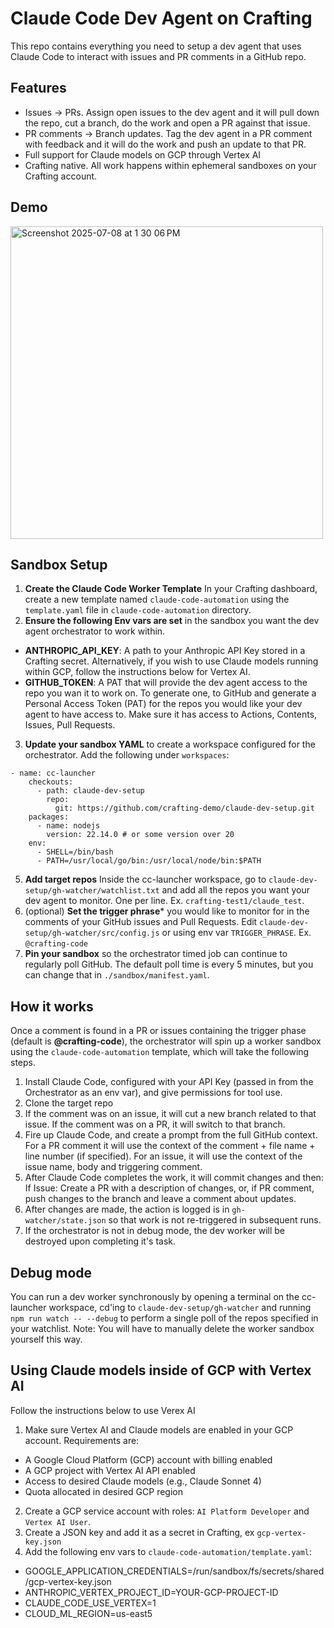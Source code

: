 # Claude Code Dev Agent on Crafting

This repo contains everything you need to setup a dev agent that uses Claude Code to interact with issues and PR comments in a GitHub repo.

## Features
- Issues -> PRs. Assign open issues to the dev agent and it will pull down the repo, cut a branch, do the work and open a PR against that issue.
- PR comments -> Branch updates. Tag the dev agent in a PR comment with feedback and it will do the work and push an update to that PR.
- Full support for Claude models on GCP through Vertex AI
- Crafting native. All work happens within ephemeral sandboxes on your Crafting account.

## Demo
<a href="https://www.loom.com/share/9832c4c481794c1d9a707c3c435f1b81">
  <img width="500" alt="Screenshot 2025-07-08 at 1 30 06 PM" src="https://github.com/user-attachments/assets/f15e263c-84e7-4919-b2c9-13ebf8fb93d6" />
</a>


## Sandbox Setup

1. **Create the Claude Code Worker Template** In your Crafting dashboard, create a new template named `claude-code-automation` using the `template.yaml` file in `claude-code-automation` directory. 
2. **Ensure the following Env vars are set** in the sandbox you want the dev agent orchestrator to work within.
- **ANTHROPIC_API_KEY**: A path to your Anthropic API Key stored in a Crafting secret. Alternatively, if you wish to use Claude models running within GCP, follow the instructions below for Vertex AI.
- **GITHUB_TOKEN**: A PAT that will provide the dev agent access to the repo you wan it to work on. To generate one, to GitHub and generate a Personal Access Token (PAT) for the repos you would like your dev agent to have access to. Make sure it has access to Actions, Contents, Issues, Pull Requests.
3. **Update your sandbox YAML** to create a workspace configured for the orchestrator. Add the following under `workspaces`:
```
- name: cc-launcher
    checkouts:
      - path: claude-dev-setup
        repo:
          git: https://github.com/crafting-demo/claude-dev-setup.git
    packages:
      - name: nodejs
        version: 22.14.0 # or some version over 20
    env:
      - SHELL=/bin/bash
      - PATH=/usr/local/go/bin:/usr/local/node/bin:$PATH
```

5. **Add target repos** Inside the cc-launcher workspace, go to `claude-dev-setup/gh-watcher/watchlist.txt` and add all the repos you want your dev agent to monitor. One per line. Ex. `crafting-test1/claude_test`.
7. (optional) **Set the trigger phrase*** you would like to monitor for in the comments of your GitHub issues and Pull Requests. Edit `claude-dev-setup/gh-watcher/src/config.js` or using env var `TRIGGER_PHRASE`. Ex. `@crafting-code`
8. **Pin your sandbox** so the orchestrator timed job can continue to regularly poll GitHub. The default poll time is every 5 minutes, but you can change that in `./sandbox/manifest.yaml`.

## How it works

Once a comment is found in a PR or issues containing the trigger phase (default is **@crafting-code**), the orchestrator will spin up a worker sandbox using the `claude-code-automation` template, which will take the following steps.

1. Install Claude Code, configured with your API Key (passed in from the Orchestrator as an env var), and give permissions for tool use.
2. Clone the target repo
3. If the comment was on an issue, it will cut a new branch related to that issue. If the comment was on a PR, it will switch to that branch.
4. Fire up Claude Code, and create a prompt from the full GitHub context. For a PR comment it will use the context of the comment + file name + line number (if specified). For an issue, it will use the context of the issue name, body and triggering comment.
5. After Claude Code completes the work, it will commit changes and then: If Issue: Create a PR with a description of changes, or, if PR comment, push changes to the branch and leave a comment about updates.
6. After changes are made, the action is logged is in `gh-watcher/state.json` so that work is not re-triggered in subsequent runs.
7. If the orchestrator is not in debug mode, the dev worker will be destroyed upon completing it's task.

## Debug mode
You can run a dev worker synchronously by opening a terminal on the cc-launcher workspace, cd'ing to `claude-dev-setup/gh-watcher` and running `npm run watch -- --debug` to perform a single poll of the repos specified in your watchlist. Note: You will have to manually delete the worker sandbox yourself this way.

## Using Claude models inside of GCP with Vertex AI 

Follow the instructions below to use Verex AI

1. Make sure Vertex AI and Claude models are enabled in your GCP account. Requirements are:
- A Google Cloud Platform (GCP) account with billing enabled
- A GCP project with Vertex AI API enabled
- Access to desired Claude models (e.g., Claude Sonnet 4)
- Quota allocated in desired GCP region

2. Create a GCP service account with roles: `AI Platform Developer` and `Vertex AI User`. 
3. Create a JSON key and add it as a secret in Crafting, ex `gcp-vertex-key.json`
4. Add the following env vars to `claude-code-automation/template.yaml`:
- GOOGLE_APPLICATION_CREDENTIALS=/run/sandbox/fs/secrets/shared/gcp-vertex-key.json
- ANTHROPIC_VERTEX_PROJECT_ID=YOUR-GCP-PROJECT-ID
- CLAUDE_CODE_USE_VERTEX=1
- CLOUD_ML_REGION=us-east5
